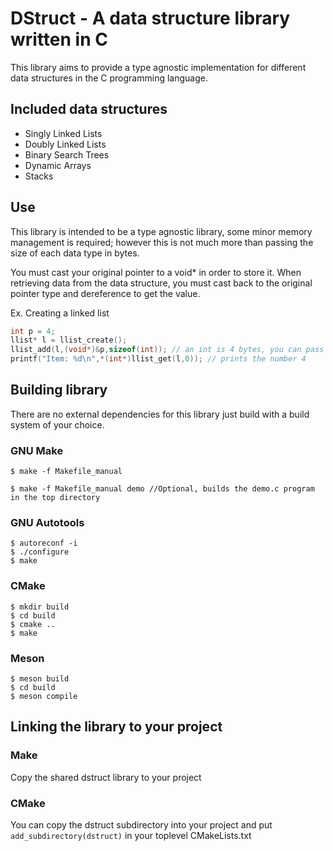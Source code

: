 # DStruct - A data structure library written in C

This library aims to provide a type agnostic implementation for different data structures in the C programming language.

## **Included data structures**
- Singly Linked Lists
- Doubly Linked Lists
- Binary Search Trees
- Dynamic Arrays
- Stacks


## **Use**

This library is intended to be a type agnostic library, some minor memory management is required; however this is not much more than passing the size of each data type in bytes.

You must cast your original pointer to a void* in order to store it. When retrieving data from the data structure, you must cast back to the original pointer type and dereference to get the value.


Ex. Creating a linked list
```C
int p = 4;
llist* l = llist_create();
llist_add(l,(void*)&p,sizeof(int)); // an int is 4 bytes, you can pass 4 here if you'd like
printf("Item: %d\n",*(int*)llist_get(l,0)); // prints the number 4

```


## **Building library**
There are no external dependencies for this library just build with a build system of your choice.

### GNU Make
```
$ make -f Makefile_manual

$ make -f Makefile_manual demo //Optional, builds the demo.c program in the top directory
```

### GNU Autotools
```
$ autoreconf -i
$ ./configure
$ make
```

### CMake
```
$ mkdir build
$ cd build
$ cmake ..
$ make
```

### Meson
```
$ meson build
$ cd build
$ meson compile
```

## **Linking the library to your project**

### Make
Copy the shared dstruct library to your project

### CMake 
You can copy the dstruct subdirectory into your project and put `add_subdirectory(dstruct)` in your toplevel CMakeLists.txt


